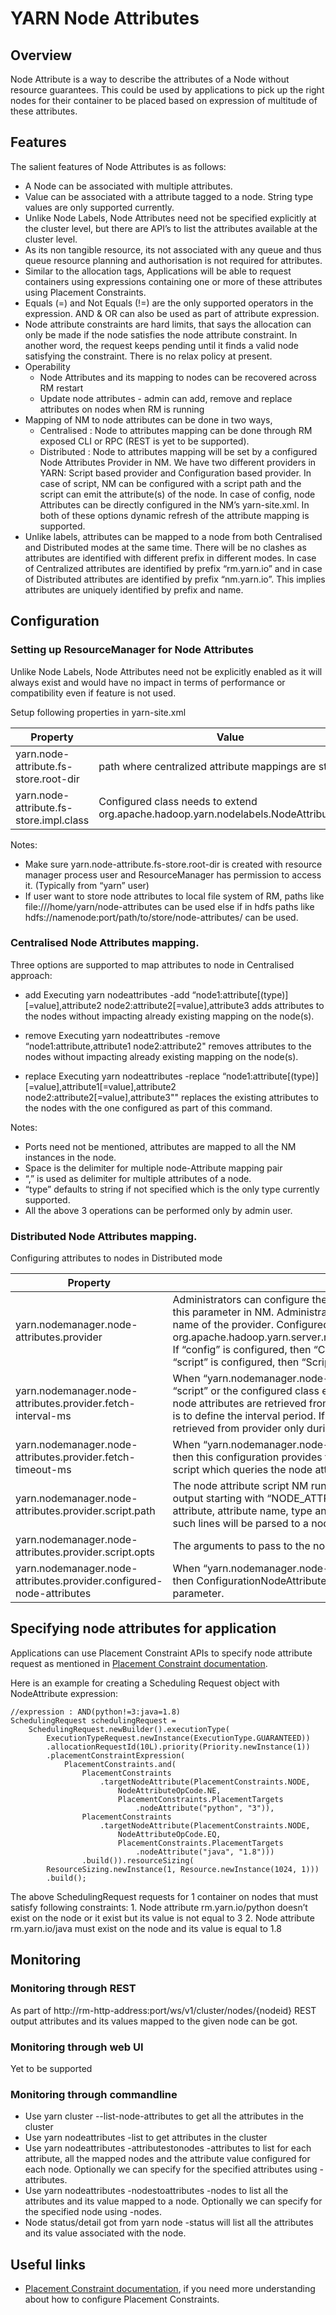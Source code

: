 

# YARN Node Attributes

## Overview

Node Attribute is a way to describe the attributes of a Node without resource guarantees. This could be used by applications to pick up the right nodes for their container to be placed based on expression of multitude of these attributes.

## Features

The salient features of Node Attributes is as follows:

  * A Node can be associated with multiple attributes.
  * Value can be associated with a attribute tagged to a node. String type values are only supported currently.
  * Unlike Node Labels, Node Attributes need not be specified explicitly at the cluster level, but there are API’s to list the attributes available at the cluster level.
  * As its non tangible resource, its not associated with any queue and thus queue resource planning and authorisation is not required for attributes.
  * Similar to the allocation tags, Applications will be able to request containers using expressions containing one or more of these attributes using Placement Constraints.
  * Equals (=) and Not Equals (!=) are the only supported operators in the expression. AND & OR can also be used as part of attribute expression.
  * Node attribute constraints are hard limits, that says the allocation can only be made if the node satisfies the node attribute constraint. In another word, the request keeps pending until it finds a valid node satisfying the constraint. There is no relax policy at present.
  * Operability 
    * Node Attributes and its mapping to nodes can be recovered across RM restart
    * Update node attributes - admin can add, remove and replace attributes on nodes when RM is running
  * Mapping of NM to node attributes can be done in two ways, 
    * Centralised : Node to attributes mapping can be done through RM exposed CLI or RPC (REST is yet to be supported).
    * Distributed : Node to attributes mapping will be set by a configured Node Attributes Provider in NM. We have two different providers in YARN: Script based provider and Configuration based provider. In case of script, NM can be configured with a script path and the script can emit the attribute(s) of the node. In case of config, node Attributes can be directly configured in the NM’s yarn-site.xml. In both of these options dynamic refresh of the attribute mapping is supported.
  * Unlike labels, attributes can be mapped to a node from both Centralised and Distributed modes at the same time. There will be no clashes as attributes are identified with different prefix in different modes. In case of Centralized attributes are identified by prefix “rm.yarn.io” and in case of Distributed attributes are identified by prefix “nm.yarn.io”. This implies attributes are uniquely identified by prefix and name.




## Configuration

### Setting up ResourceManager for Node Attributes

Unlike Node Labels, Node Attributes need not be explicitly enabled as it will always exist and would have no impact in terms of performance or compatibility even if feature is not used.

Setup following properties in yarn-site.xml

Property  |  Value  |  Default Value  
---|---|---  
yarn.node-attribute.fs-store.root-dir  |  path where centralized attribute mappings are stored  |  <file:///tmp/hadoop-yarn-${user}/node-attribute/>  
yarn.node-attribute.fs-store.impl.class  |  Configured class needs to extend org.apache.hadoop.yarn.nodelabels.NodeAttributeStore  |  FileSystemNodeAttributeStore  
  
Notes:

  * Make sure yarn.node-attribute.fs-store.root-dir is created with resource manager process user and ResourceManager has permission to access it. (Typically from “yarn” user)
  * If user want to store node attributes to local file system of RM, paths like file:///home/yarn/node-attributes can be used else if in hdfs paths like hdfs://namenode:port/path/to/store/node-attributes/ can be used.



### Centralised Node Attributes mapping.

Three options are supported to map attributes to node in Centralised approach:

  * add Executing yarn nodeattributes -add “node1:attribute[(type)][=value],attribute2 node2:attribute2[=value],attribute3 adds attributes to the nodes without impacting already existing mapping on the node(s).

  * remove Executing yarn nodeattributes -remove “node1:attribute,attribute1 node2:attribute2" removes attributes to the nodes without impacting already existing mapping on the node(s).

  * replace Executing yarn nodeattributes -replace “node1:attribute[(type)][=value],attribute1[=value],attribute2 node2:attribute2[=value],attribute3"" replaces the existing attributes to the nodes with the one configured as part of this command.




Notes:

  * Ports need not be mentioned, attributes are mapped to all the NM instances in the node.
  * Space is the delimiter for multiple node-Attribute mapping pair
  * “,” is used as delimiter for multiple attributes of a node.
  * “type” defaults to string if not specified which is the only type currently supported.
  * All the above 3 operations can be performed only by admin user.



### Distributed Node Attributes mapping.

Configuring attributes to nodes in Distributed mode

Property  |  Value  
---|---  
yarn.nodemanager.node-attributes.provider  |  Administrators can configure the provider for the node attributes by configuring this parameter in NM. Administrators can configure “config”, “script” or the class name of the provider. Configured class needs to extend org.apache.hadoop.yarn.server.nodemanager.nodelabels.NodeAttributesProvider. If “config” is configured, then “ConfigurationNodeAttributesProvider” and if “script” is configured, then “ScriptBasedNodeAttributesProvider” will be used.  
yarn.nodemanager.node-attributes.provider.fetch-interval-ms  |  When “yarn.nodemanager.node-attributes.provider” is configured with “config”, “script” or the configured class extends NodeAttributesProvider, then periodically node attributes are retrieved from the node attributes provider. This configuration is to define the interval period. If -1 is configured, then node attributes are retrieved from provider only during initialisation. Defaults to 10 mins.  
yarn.nodemanager.node-attributes.provider.fetch-timeout-ms  |  When “yarn.nodemanager.node-attributes.provider” is configured with “script”, then this configuration provides the timeout period after which it will interrupt the script which queries the node attributes. Defaults to 20 mins.  
yarn.nodemanager.node-attributes.provider.script.path  |  The node attribute script NM runs to collect node attributes. Lines in the script output starting with “NODE_ATTRIBUTE:” will be considered as a record of node attribute, attribute name, type and value should be delimited by comma. Each of such lines will be parsed to a node attribute.  
yarn.nodemanager.node-attributes.provider.script.opts  |  The arguments to pass to the node attribute script.  
yarn.nodemanager.node-attributes.provider.configured-node-attributes  |  When “yarn.nodemanager.node-attributes.provider” is configured with “config” then ConfigurationNodeAttributesProvider fetches node attributes from this parameter.  
  
## Specifying node attributes for application

Applications can use Placement Constraint APIs to specify node attribute request as mentioned in [Placement Constraint documentation](./PlacementConstraints.html).

Here is an example for creating a Scheduling Request object with NodeAttribute expression:
    
    
    //expression : AND(python!=3:java=1.8)
    SchedulingRequest schedulingRequest =
        SchedulingRequest.newBuilder().executionType(
            ExecutionTypeRequest.newInstance(ExecutionType.GUARANTEED))
            .allocationRequestId(10L).priority(Priority.newInstance(1))
            .placementConstraintExpression(
                PlacementConstraints.and(
                    PlacementConstraints
                        .targetNodeAttribute(PlacementConstraints.NODE,
                            NodeAttributeOpCode.NE,
                            PlacementConstraints.PlacementTargets
                                .nodeAttribute("python", "3")),
                    PlacementConstraints
                        .targetNodeAttribute(PlacementConstraints.NODE,
                            NodeAttributeOpCode.EQ,
                            PlacementConstraints.PlacementTargets
                                .nodeAttribute("java", "1.8")))
                    .build()).resourceSizing(
            ResourceSizing.newInstance(1, Resource.newInstance(1024, 1)))
            .build();
    

The above SchedulingRequest requests for 1 container on nodes that must satisfy following constraints: 1. Node attribute rm.yarn.io/python doesn’t exist on the node or it exist but its value is not equal to 3 2. Node attribute rm.yarn.io/java must exist on the node and its value is equal to 1.8

## Monitoring

### Monitoring through REST

As part of http://rm-http-address:port/ws/v1/cluster/nodes/{nodeid} REST output attributes and its values mapped to the given node can be got.

### Monitoring through web UI

Yet to be supported

### Monitoring through commandline

  * Use yarn cluster --list-node-attributes to get all the attributes in the cluster
  * Use yarn nodeattributes -list to get attributes in the cluster
  * Use yarn nodeattributes -attributestonodes -attributes <Attributes> to list for each attribute, all the mapped nodes and the attribute value configured for each node. Optionally we can specify for the specified attributes using -attributes.
  * Use yarn nodeattributes -nodestoattributes -nodes <Host Names> to list all the attributes and its value mapped to a node. Optionally we can specify for the specified node using -nodes.
  * Node status/detail got from yarn node -status will list all the attributes and its value associated with the node.



## Useful links

  * [Placement Constraint documentation](./PlacementConstraints.html), if you need more understanding about how to configure Placement Constraints.


